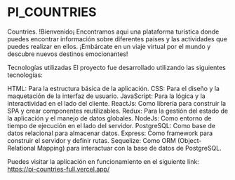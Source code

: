 # PI_COUNTRIES
Countries.
!Bienvenido¡
Encontramos aqui una plataforma turística donde puedes encontrar información sobre diferentes países y las actividades que puedes realizar en ellos.
¡Embárcate en un viaje virtual por el mundo y descubre nuevos destinos emocionantes!

Tecnologías utilizadas El proyecto fue desarrollado utilizando las siguientes tecnologías:

HTML: Para la estructura básica de la aplicación.
CSS: Para el diseño y la maquetación de la interfaz de usuario.
JavaScript: Para la lógica y la interactividad en el lado del cliente.
ReactJs: Como librería para construir la SPA y crear componentes reutilizables.
Redux: Para la gestión del estado de la aplicación y el manejo de datos globales.
NodeJs: Como entorno de tiempo de ejecución en el lado del servidor.
PostgreSQL: Como base de datos relacional para almacenar datos.
Express: Como framework para construir el servidor y definir rutas.
Sequelize: Como ORM (Object-Relational Mapping) para interactuar con la base de datos de PostgreSQL.

Puedes visitar la aplicación en funcionamiento en el siguiente link:
https://pi-countries-full.vercel.app/
